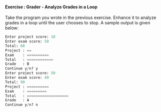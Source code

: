 #### Exercise : Grader - Analyze Grades in a Loop

Take the program you wrote in the <trigger trigger="click" for="modal:analyzeGradesInLoop-restructureMain">previous exercise</trigger>. Enhance it to analyze grades in a loop until the user chooses to stop. A sample output is given below:
```python
Enter project score: 10
Enter exam score: 50
Total: 60
Project : ==
Exam    : ==========
Total   : ============
Grade   : B
Continue y/n? y
Enter project score: 50
Enter exam score: 49
Total: 99
Project : ==========
Exam    : =========
Total   : ===================
Grade   : A
Continue y/n? n
```

<modal large title="" id="modal:analyzeGradesInLoop-restructureMain">
  <include src="e-grader-restructureTheMainFunction.md"/>
</modal>